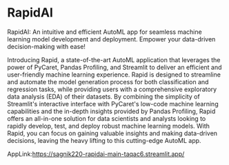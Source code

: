 # RapidAI
RapidAI: An intuitive and efficient AutoML app for seamless machine learning model development and deployment. Empower your data-driven decision-making with ease!

Introducing Rapid, a state-of-the-art AutoML application that leverages the power of PyCaret, Pandas Profiling, and Streamlit to deliver an efficient and user-friendly machine learning experience. Rapid is designed to streamline and automate the model generation process for both classification and regression tasks, while providing users with a comprehensive exploratory data analysis (EDA) of their datasets. By combining the simplicity of Streamlit's interactive interface with PyCaret's low-code machine learning capabilities and the in-depth insights provided by Pandas Profiling, Rapid offers an all-in-one solution for data scientists and analysts looking to rapidly develop, test, and deploy robust machine learning models. With Rapid, you can focus on gaining valuable insights and making data-driven decisions, leaving the heavy lifting to this cutting-edge AutoML app.

AppLink:https://sagnik220-rapidai-main-taqac6.streamlit.app/
